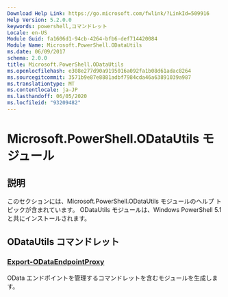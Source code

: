 ```yaml
---
Download Help Link: https://go.microsoft.com/fwlink/?LinkId=509916
Help Version: 5.2.0.0
keywords: powershell,コマンドレット
Locale: en-US
Module Guid: fa1606d1-94cb-4264-bfb6-def714420084
Module Name: Microsoft.PowerShell.ODataUtils
ms.date: 06/09/2017
schema: 2.0.0
title: Microsoft.PowerShell.ODataUtils
ms.openlocfilehash: e308e277d90a9195016a092fa1b08d61adac8264
ms.sourcegitcommit: 3571b9e87e8881adbf7984cda46a63891039a987
ms.translationtype: MT
ms.contentlocale: ja-JP
ms.lasthandoff: 06/05/2020
ms.locfileid: "93209482"
---
```

# Microsoft.PowerShell.ODataUtils モジュール

## 説明

このセクションには、Microsoft.PowerShell.ODataUtils モジュールのヘルプ トピックが含まれています。 ODataUtils モジュールは、Windows PowerShell 5.1 と共にインストールされます。

## ODataUtils コマンドレット

### [Export-ODataEndpointProxy](Export-ODataEndpointProxy.md)
OData エンドポイントを管理するコマンドレットを含むモジュールを生成します。
